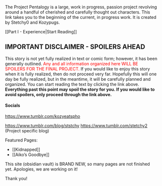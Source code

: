 The Project Pentalogy is a large, work in progress, passion project revolving around a handful of cherished and carefully thought out characters. This link takes you to the beginning of the current, in progress work. It is created by Stetchy0 and Kozypugs. 

[[Part I - Experience|Start Reading]]
## IMPORTANT DISCLAIMER - SPOILERS AHEAD

This story is not yet fully realized in text or comic form; however, it has been generally outlined. <font color="#ff0000">Any and all information organized here <font color="#ff0000"><font color="#ff0000"><font color="#ff0000">WILL BE SPOILERS FOR THE FINAL PROJECT</font></font></font>.</font> If you would like to enjoy this story when it is fully realized, then do not proceed very far. Hopefully this will one day be fully realized, but in the meantime, it will be carefully planned and organized. You can start reading the text by clicking the link above. **Everything past this point may spoil the story for you. If you would like to avoid spoilers, only proceed through the link above.**

#### Socials

https://www.tumblr.com/kozyeatspho

https://www.tumblr.com/blog/ststchy
https://www.tumblr.com/stetchy2 (Project specific blog)


 Featured Pages: 
- [[Kidnapped]]
- [[Aiko’s Goodbye]]

This site (obsidian vault) is BRAND NEW, so many pages are not finished yet. Apologies, we are working on it!

Thank you!